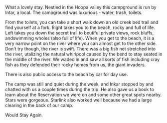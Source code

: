 What a lovely stay. 
Nestled in the Hoopa valley this campground is run by Intar, a local. 
The campground was luxurious - water, trash, toilets.  

From the toilets, you can take a short walk down an old creek bed trail and find yourself at a fork. Right takes you to the beach, rocky and full of life. Left takes you down the secret trail to beutiful private views, rock bluffs, andswimming wholes (also full of life).
When you get to the beach, it is a very narrow point on the river where you can almost get to the other side. Don't try though, the river is swift. There was a big fish net stretched into the river, utalizing the natural whirlpool caused by the bend to stay seated in the middle of the river. We waded in and saw all sorts of fish including cray fish as they defended their rocky homes from us, the giant invaders.

There is also public access to the beach by car for day use.

The camp was still and quiet during the week, and Inkar stopped by and chatted with us a couple times during the trip. He also gave us a book to learn about the Reservation we were on and some other great spots nearby. 
Stars were gorgeous. 
Starlink also worked well because we had a large clearing in the back of our camp. 

Would Stay Again. 
